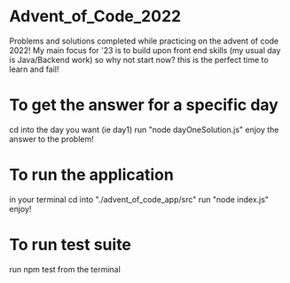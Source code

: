 # Advent_of_Code_2022

Problems and solutions completed while practicing on the advent of code 2022! My main focus for '23 is to build upon front end skills (my usual day is Java/Backend work) so why not start now? this is the perfect time to learn and fail!

# To get the answer for a specific day

cd into the day you want (ie day1)
run "node dayOneSolution.js"
enjoy the answer to the problem!

# To run the application

in your terminal cd into "./advent_of_code_app/src"
run "node index.js"
enjoy!

# To run test suite

run npm test from the terminal
